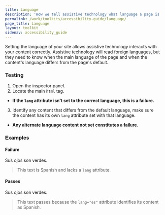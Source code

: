 ```yaml
---
title: Language
description: 'How we tell assistive technology what language a page is in'
permalink: /work/toolkits/accessibility-guide/language/
page_title: Language
layout: toolkit
sidenav: accessibility_guide
---
```

Setting the language of your site allows assistive technology interacts with your content correctly. Assistive technology will read foreign languages, but they need to know when the main language of the page and when the content's language differs from the page's default.

### Testing

1. Open the inspector panel.
2. Locate the main ```html``` tag.
  * __If the ```lang``` attribute isn't set to the correct language, this is a failure.__
3. Identify any content that differs from the default language, make sure the content has its own ```lang``` attribute set with that language.
  * __Any alternate language content not set constitutes a failure__.

### Examples

#### Failure

Sus ojos son verdes.

> This text is Spanish and lacks a ```lang``` attribute.

#### Passes

<p lang="es">Sus ojos son verdes.</p>

> This text passes because the ```lang="es"``` attribute identifies its content as Spanish.
